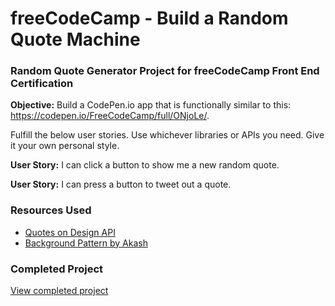 # freeCodeCamp - Build a Random Quote Machine
### Random Quote Generator Project for freeCodeCamp Front End Certification

**Objective:** Build a CodePen.io app that is functionally similar to this: https://codepen.io/FreeCodeCamp/full/ONjoLe/.

Fulfill the below user stories. Use whichever libraries or APIs you need. Give it your own personal style.

**User Story:** I can click a button to show me a new random quote.

**User Story:** I can press a button to tweet out a quote.

### Resources Used
- [Quotes on Design API](https://quotesondesign.com/api-v4-0/)
- [Background Pattern by Akash](https://www.toptal.com/designers/subtlepatterns/hypnotic/)

### Completed Project

[View completed project]()
